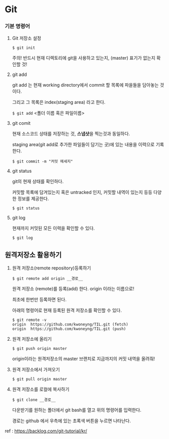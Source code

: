 # Git

### 	기본 명령어

1. Git 저장소 설정

   ```
   $ git init
   ```

   주의! 반드시 현재 디렉토리에 git을 사용하고 있는지, (master) 표기가 없는지 확인할 것!

   

2. git add

   git add 는 현재 working directory에서 commit 할 목록에 파을들을 담아놓는 것이다.

   그리고 그 목록은 index(staging area) 라고 한다.

   ```$ git add``` <폴더 이름 혹은 파일이름>

   

3. git comit

   현재 소스코드 상태를 저장하는 것, **스냅샷**을 찍는것과 동일하다.

   staging area(git add로 추가한 파일들이 담기는 곳)에 있는 내용을 이력으로 기록한다.

   ```
   $ git commit -m "커밋 메세지"
   ```

   

   

4. git status

   git의 현재 상태를 확인하다.

   커밋할 목록에 담겨있는지 혹은 untracked 인지, 커밋할 내역이 있는지 등등 다양한 정보를 제공한다. 

   ```
   $ git status
   ```

   

   

5. git log

   현재까지 커밋된 모든 이력을 확인할 수 있다.

   ```
   $ git log
   ```

   

## 원격저장소 활용하기

1. 원격 저장소(remote repository)등록하기

   ```$ git remote add origin __경로__```

   원격 저장소 (remote)를 등록(add) 한다. origin 이라는 이름으로!

   최초에 한번만 등록하면 된다.

   아래의 명령어로 현재 등록된 원격 저장소를 확인할 수 있다.

   ```
   $ git remote -v
   origin  https://github.com/kwoneyng/TIL.git (fetch)
   origin  https://github.com/kwoneyng/TIL.git (push)
   ```

   

2. 원격 저장소에 올리기

   ```
   $ git push origin master
   ```

   origin이라는 원격저장소의 master 브랜치로 지금까지의 커밋 내역을 올려줘!

3. 원격 저장소에서 가져오기

   ```
   $ git pull origin master
   ```

   

4. 원격 저장소를 로컬에 복사하기

   ```
   $ git clone __경로__
   ```

   다운받기를 원하는 폴더에서 git bash를 열고 위의 명령어를 입력한다.

   경로는 github 에서 우측에 있는 초록색 버튼을 누르면 나타난다.



ref : https://backlog.com/git-tutorial/kr/